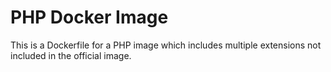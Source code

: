 # PHP Docker Image

This is a Dockerfile for a PHP image which includes multiple extensions not included in
the official image.